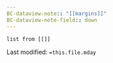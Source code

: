 ```yaml
---
BC-dataview-note:: "[[margins]]"
BC-dataview-note-field:: down
---
```

```dataview
list from [[]]
```


Last modified: `=this.file.mday`